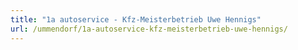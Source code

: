 ```yaml
---
title: "1a autoservice - Kfz-Meisterbetrieb Uwe Hennigs"
url: /ummendorf/1a-autoservice-kfz-meisterbetrieb-uwe-hennigs/
---
```

